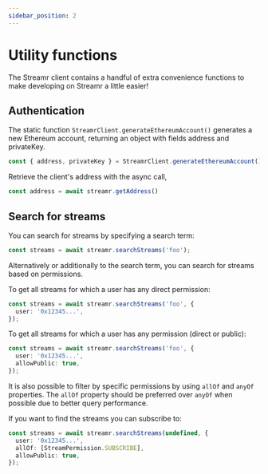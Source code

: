 ```yaml
---
sidebar_position: 2
---
```


# Utility functions
The Streamr client contains a handful of extra convenience functions to make developing on Streamr a little easier!

## Authentication
The static function `StreamrClient.generateEthereumAccount()` generates a new Ethereum account, returning an object with fields address and privateKey.

```ts
const { address, privateKey } = StreamrClient.generateEthereumAccount()
```

Retrieve the client's address with the async call,

```ts
const address = await streamr.getAddress()
```

## Search for streams
You can search for streams by specifying a search term:

```ts
const streams = await streamr.searchStreams('foo');
```

Alternatively or additionally to the search term, you can search for streams based on permissions.

To get all streams for which a user has any direct permission:

```ts
const streams = await streamr.searchStreams('foo', {
  user: '0x12345...',
});
```

To get all streams for which a user has any permission (direct or public):

```ts
const streams = await streamr.searchStreams('foo', {
  user: '0x12345...',
  allowPublic: true,
});
```

It is also possible to filter by specific permissions by using `allOf` and `anyOf` properties. The `allOf` property should be preferred over `anyOf` when possible due to better query performance.

If you want to find the streams you can subscribe to:

```ts
const streams = await streamr.searchStreams(undefined, {
  user: '0x12345...',
  allOf: [StreamPermission.SUBSCRIBE],
  allowPublic: true,
});
```
